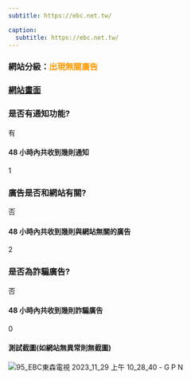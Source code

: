 ```yaml
---
subtitle: https://ebc.net.tw/

caption:
  subtitle: https://ebc.net.tw/
---
```


<h3>網站分級：<font color="#FF9900">出現無關廣告</font></h3>

### [網站畫面](https://ebc.net.tw/)
### 是否有通知功能?
有

#### 48 小時內共收到幾則通知
1

### 廣告是否和網站有關?
否

#### 48 小時內共收到幾則與網站無關的廣告
2

### 是否為詐騙廣告?
否

#### 48 小時內共收到幾則詐騙廣告
0

#### 測試截圖(如網站無異常則無截圖)
![95_EBC東森電視 2023_11_29 上午 10_28_40 - G P N](https://github.com/justinlin099/Taiwan-Website-Notification-Guardian-Website/assets/61717681/22281fa8-8403-4bce-87c6-4fcee192c9cb)
